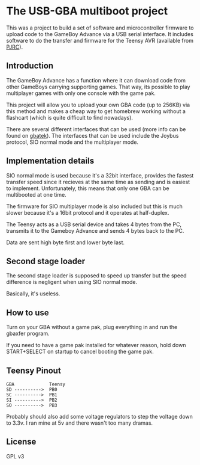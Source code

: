 # The USB-GBA multiboot project

This was a project to build a set of software and microcontroller firmware to upload code to the GameBoy Advance via a USB serial interface. It includes software to do the transfer and firmware for the Teensy AVR (available from [PJRC](http://www.pjrc.com/teensy/)).

## Introduction

The GameBoy Advance has a function where it can download code from other GameBoys carrying supporting games. That way, its possible to play multiplayer games with only one console with the game pak.

This project will allow you to upload your own GBA code (up to 256KB) via this method and makes a cheap way to get homebrew working without a flashcart (which is quite difficult to find nowadays).

There are several different interfaces that can be used (more info can be found on [gbatek](http://nocash.emubase.de/gbatek.htm#gbacommunicationports)). The interfaces that can be used include the Joybus protocol, SIO normal mode and the multiplayer mode.

## Implementation details

SIO normal mode is used because it's a 32bit interface, provides the fastest transfer speed since it recieves at the same time as sending and is easiest to implement. Unfortunately, this means that only one GBA can be multibooted at one time.

The firmware for SIO multiplayer mode is also included but this is much slower because it's a 16bit protocol and it operates at half-duplex.

The Teensy acts as a USB serial device and takes 4 bytes from the PC, transmits it to the Gameboy Advance and sends 4 bytes back to the PC.

Data are sent high byte first and lower byte last.

## Second stage loader

The second stage loader is supposed to speed up transfer but the speed difference is negligent when using SIO normal mode.

Basically, it's useless.

## How to use

Turn on your GBA without a game pak, plug everything in and run the gbaxfer program.

If you need to have a game pak installed for whatever reason, hold down START+SELECT on startup to cancel booting the game pak.

## Teensy Pinout

```
GBA             Teensy
SD ---------->  PB0
SC ---------->  PB1
SI ---------->  PB2
SO ---------->  PB3
```

Probably should also add some voltage regulators to step the voltage down to 3.3v. I ran mine at 5v and there wasn't too many dramas.

## License

GPL v3